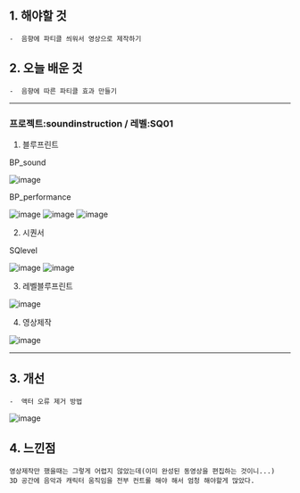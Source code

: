 ## 1. 해야할 것
```
-  음향에 파티클 씌워서 영상으로 제작하기
```


## 2. 오늘 배운 것
```
-  음향에 따른 파티클 효과 만들기
```

****
### 프로젝트:soundinstruction / 레벨:SQ01

1. 블루프린트

BP_sound

![image](https://github.com/JM94Ent/TIL-WIL/assets/143363550/2c577993-5d8f-4395-a01e-7b93b1a85d2a)

BP_performance

![image](https://github.com/JM94Ent/TIL-WIL/assets/143363550/d4894162-144a-4794-920c-553f5d06f89c)
![image](https://github.com/JM94Ent/TIL-WIL/assets/143363550/ebc85f34-ceed-471b-a404-de11e0b30890)
![image](https://github.com/JM94Ent/TIL-WIL/assets/143363550/a19609ab-6221-49d9-9f9a-3e8ed549b4db)


2. 시퀀서

SQlevel

![image](https://github.com/JM94Ent/TIL-WIL/assets/143363550/4e272702-5253-496e-9e3a-0eb9ecea96b1)
![image](https://github.com/JM94Ent/TIL-WIL/assets/143363550/43e8b5c6-5ea9-4a8d-91c4-906de021aff3)


3. 레벨블루프린트

![image](https://github.com/JM94Ent/TIL-WIL/assets/143363550/e13c149b-56c2-420a-897d-a864b91da451)


4. 영상제작

![image](https://github.com/JM94Ent/TIL-WIL/assets/143363550/623badd8-6343-4b96-9db6-c08e8b349aa1)



****

## 3. 개선
```
-  액터 오류 제거 방법
```

![image](https://github.com/JM94Ent/TIL-WIL/assets/143363550/416e9683-b107-46a0-ad87-b686c8ca4345)



## 4. 느낀점
```
영상제작만 했을때는 그렇게 어렵지 않았는데(이미 완성된 동영상을 편집하는 것이니...)
3D 공간에 음악과 캐릭터 움직임을 전부 컨트롤 해야 해서 엄청 해야할게 많았다.
```

